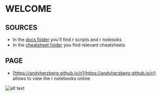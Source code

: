 # WELCOME

## SOURCES
* In the [docs folder](https://github.com/andyherzberg/r/tree/master/docs) you'll find r scripts and r noteooks
* In the [cheatsheet folder](https://github.com/andyherzberg/r/tree/master/cheatsheet) you find relevant cheatsheets

## PAGE
* [https://andyherzberg.github.io/r/](https://andyherzberg.github.io/r/) allows to view the r notebooks online



![alt text](arimaflowchart.png)
